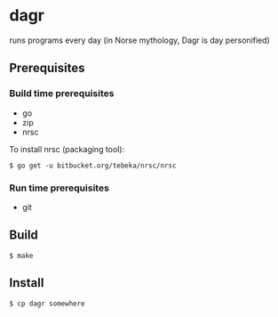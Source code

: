dagr
====

runs programs every day (in Norse mythology, Dagr is day personified)

## Prerequisites

### Build time prerequisites

* go
* zip
* nrsc

To install nrsc (packaging tool):

    $ go get -u bitbucket.org/tebeka/nrsc/nrsc

### Run time prerequisites

* git

## Build

    $ make

## Install

    $ cp dagr somewhere
